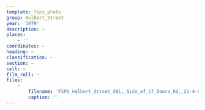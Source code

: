 ```yaml
---
template: fsps_photo
group: Hulbert_Street
year: '1979'
description: ~
places:
    - ''
coordinates: ~
heading: ~
classification: ~
section: ~
cell: ~
film_roll: ~
files:
    -
        filename: 'FSPS_Hulbert_Street_001,_Side_of_17_Douro_Rd,_21-4-C,_1979.png'
        caption: ''
---
```

